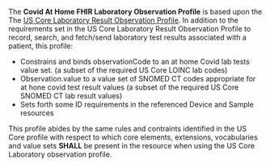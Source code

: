 The **Covid At Home FHIR Laboratory Observation Profile** is based upon the The [US Core Laboratory Result Observation Profile](http://hl7.org/fhir/us/core/StructureDefinition/us-core-observation-lab). In addition to the requirements set in the US Core Laboratory Result Observation Profile to record, search, and fetch/send laboratory test results associated with a patient, this profile:
* Constrains and binds observationCode to an at home Covid lab tests value set. (a subset of the required US Core LOINC lab codes)
* Observation.value to a value set of SNOMED CT codes appropriate for at hone covid test result values (a subset of the required US Core SNOMED CT lab result values)
* Sets forth some ID requirements in the referenced Device and Sample resources

This profile abides by the same rules and contraints identified in the US Core profile with respect to which core elements, extensions, vocabularies and value sets **SHALL** be present in the resource when using the US Core Laboratory observation profile. 